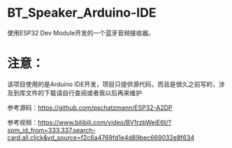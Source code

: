 # BT_Speaker_Arduino-IDE
使用ESP32 Dev Module开发的一个蓝牙音频接收器。

# 注意：
该项目使用的是Arduino IDE开发，项目只提供源代码，而且是很久之前写的，涉及到库文件的下载请自行查阅或者我以后再来维护

参考源码：https://github.com/pschatzmann/ESP32-A2DP

参考视频：https://www.bilibili.com/video/BV1rzbWeiE6t/?spm_id_from=333.337.search-card.all.click&vd_source=f2c6a4769fd1e4d89bec669032e8f634
